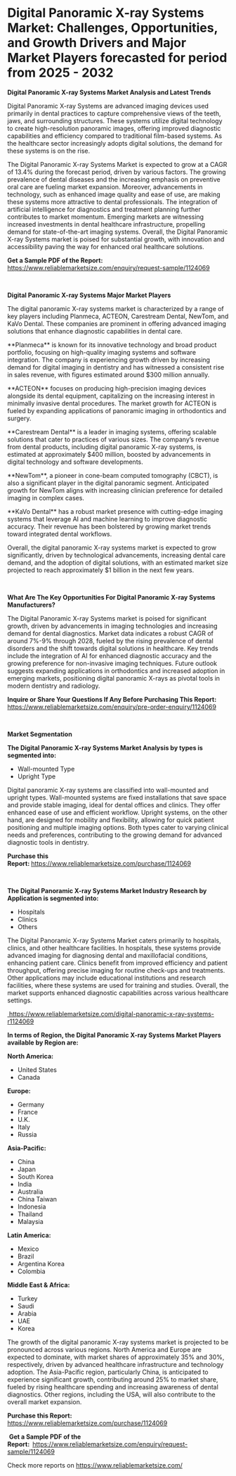 <p><h1>Digital Panoramic X-ray Systems Market: Challenges, Opportunities, and Growth Drivers and Major Market Players forecasted for period from 2025 - 2032</h1></p><p><strong>Digital Panoramic X-ray Systems Market Analysis and Latest Trends</strong></p>
<p><p>Digital Panoramic X-ray Systems are advanced imaging devices used primarily in dental practices to capture comprehensive views of the teeth, jaws, and surrounding structures. These systems utilize digital technology to create high-resolution panoramic images, offering improved diagnostic capabilities and efficiency compared to traditional film-based systems. As the healthcare sector increasingly adopts digital solutions, the demand for these systems is on the rise.</p><p>The Digital Panoramic X-ray Systems Market is expected to grow at a CAGR of 13.4% during the forecast period, driven by various factors. The growing prevalence of dental diseases and the increasing emphasis on preventive oral care are fueling market expansion. Moreover, advancements in technology, such as enhanced image quality and ease of use, are making these systems more attractive to dental professionals. The integration of artificial intelligence for diagnostics and treatment planning further contributes to market momentum. Emerging markets are witnessing increased investments in dental healthcare infrastructure, propelling demand for state-of-the-art imaging systems. Overall, the Digital Panoramic X-ray Systems market is poised for substantial growth, with innovation and accessibility paving the way for enhanced oral healthcare solutions.</p></p>
<p><strong>Get a Sample PDF of the Report:&nbsp;</strong> <a href="https://www.reliablemarketsize.com/enquiry/request-sample/1124069?utm_campaign=2453&utm_medium=2&utm_source=Github&utm_content=ia&utm_term=04032025&utm_id=digital-panoramic-x-ray-systems">https://www.reliablemarketsize.com/enquiry/request-sample/1124069</a></p>
<p>&nbsp;</p>
<p><strong>Digital Panoramic X-ray Systems Major Market Players</strong></p>
<p><p>The digital panoramic X-ray systems market is characterized by a range of key players including Planmeca, ACTEON, Carestream Dental, NewTom, and KaVo Dental. These companies are prominent in offering advanced imaging solutions that enhance diagnostic capabilities in dental care.</p><p>**Planmeca** is known for its innovative technology and broad product portfolio, focusing on high-quality imaging systems and software integration. The company is experiencing growth driven by increasing demand for digital imaging in dentistry and has witnessed a consistent rise in sales revenue, with figures estimated around $300 million annually.</p><p>**ACTEON** focuses on producing high-precision imaging devices alongside its dental equipment, capitalizing on the increasing interest in minimally invasive dental procedures. The market growth for ACTEON is fueled by expanding applications of panoramic imaging in orthodontics and surgery.</p><p>**Carestream Dental** is a leader in imaging systems, offering scalable solutions that cater to practices of various sizes. The company’s revenue from dental products, including digital panoramic X-ray systems, is estimated at approximately $400 million, boosted by advancements in digital technology and software developments.</p><p>**NewTom**, a pioneer in cone-beam computed tomography (CBCT), is also a significant player in the digital panoramic segment. Anticipated growth for NewTom aligns with increasing clinician preference for detailed imaging in complex cases.</p><p>**KaVo Dental** has a robust market presence with cutting-edge imaging systems that leverage AI and machine learning to improve diagnostic accuracy. Their revenue has been bolstered by growing market trends toward integrated dental workflows.</p><p>Overall, the digital panoramic X-ray systems market is expected to grow significantly, driven by technological advancements, increasing dental care demand, and the adoption of digital solutions, with an estimated market size projected to reach approximately $1 billion in the next few years.</p></p>
<p>&nbsp;</p>
<p><strong>What Are The Key Opportunities For Digital Panoramic X-ray Systems Manufacturers?</strong></p>
<p><p>The Digital Panoramic X-ray Systems market is poised for significant growth, driven by advancements in imaging technologies and increasing demand for dental diagnostics. Market data indicates a robust CAGR of around 7%-9% through 2028, fueled by the rising prevalence of dental disorders and the shift towards digital solutions in healthcare. Key trends include the integration of AI for enhanced diagnostic accuracy and the growing preference for non-invasive imaging techniques. Future outlook suggests expanding applications in orthodontics and increased adoption in emerging markets, positioning digital panoramic X-rays as pivotal tools in modern dentistry and radiology.</p></p>
<p><strong>Inquire or Share Your Questions If Any Before Purchasing This Report:</strong> <a href="https://www.reliablemarketsize.com/enquiry/pre-order-enquiry/1124069?utm_campaign=2453&utm_medium=2&utm_source=Github&utm_content=ia&utm_term=04032025&utm_id=digital-panoramic-x-ray-systems">https://www.reliablemarketsize.com/enquiry/pre-order-enquiry/1124069</a></p>
<p>&nbsp;</p>
<p><strong>Market Segmentation</strong></p>
<p><strong>The Digital Panoramic X-ray Systems Market Analysis by types is segmented into:</strong></p>
<p><ul><li>Wall-mounted Type</li><li>Upright Type</li></ul></p>
<p><p>Digital panoramic X-ray systems are classified into wall-mounted and upright types. Wall-mounted systems are fixed installations that save space and provide stable imaging, ideal for dental offices and clinics. They offer enhanced ease of use and efficient workflow. Upright systems, on the other hand, are designed for mobility and flexibility, allowing for quick patient positioning and multiple imaging options. Both types cater to varying clinical needs and preferences, contributing to the growing demand for advanced diagnostic tools in dentistry.</p></p>
<p><strong>Purchase this Report:&nbsp;</strong><a href="https://www.reliablemarketsize.com/purchase/1124069?utm_campaign=2453&utm_medium=2&utm_source=Github&utm_content=ia&utm_term=04032025&utm_id=digital-panoramic-x-ray-systems">https://www.reliablemarketsize.com/purchase/1124069</a></p>
<p>&nbsp;</p>
<p><strong>The Digital Panoramic X-ray Systems Market Industry Research by Application is segmented into:</strong></p>
<p><ul><li>Hospitals</li><li>Clinics</li><li>Others</li></ul></p>
<p><p>The Digital Panoramic X-ray Systems Market caters primarily to hospitals, clinics, and other healthcare facilities. In hospitals, these systems provide advanced imaging for diagnosing dental and maxillofacial conditions, enhancing patient care. Clinics benefit from improved efficiency and patient throughput, offering precise imaging for routine check-ups and treatments. Other applications may include educational institutions and research facilities, where these systems are used for training and studies. Overall, the market supports enhanced diagnostic capabilities across various healthcare settings.</p></p>
<p><a href="https://www.reliablemarketsize.com/digital-panoramic-x-ray-systems-r1124069?utm_campaign=2453&utm_medium=2&utm_source=Github&utm_content=ia&utm_term=04032025&utm_id=digital-panoramic-x-ray-systems">&nbsp;https://www.reliablemarketsize.com/digital-panoramic-x-ray-systems-r1124069</a></p>
<p><strong>In terms of Region, the Digital Panoramic X-ray Systems Market Players available by Region are:</strong></p>
<p>
    <p> <strong> North America: </strong>
        <ul>
            <li>United States</li>
            <li>Canada</li>
        </ul>
        </p> 
    <p> <strong> Europe: </strong>
        <ul>
            <li>Germany</li>
            <li>France</li>
            <li>U.K.</li>
            <li>Italy</li>
            <li>Russia</li>
        </ul>
        </p> 
    <p> <strong> Asia-Pacific: </strong>
        <ul>
            <li>China</li>
            <li>Japan</li>
            <li>South Korea</li>
            <li>India</li>
            <li>Australia</li>
            <li>China Taiwan</li>
            <li>Indonesia</li>
            <li>Thailand</li>
            <li>Malaysia</li>
        </ul>
        </p> 
    <p> <strong> Latin America: </strong>
        <ul>
            <li>Mexico</li>
            <li>Brazil</li>
            <li>Argentina Korea</li>
            <li>Colombia</li>
        </ul>
        </p> 
    <p> <strong> Middle East & Africa: </strong>
        <ul>
            <li>Turkey</li>
            <li>Saudi</li>
            <li>Arabia</li>
            <li>UAE</li>
            <li>Korea</li>
        </ul>
    </p>
    </p>
<p><p>The growth of the digital panoramic X-ray systems market is projected to be pronounced across various regions. North America and Europe are expected to dominate, with market shares of approximately 35% and 30%, respectively, driven by advanced healthcare infrastructure and technology adoption. The Asia-Pacific region, particularly China, is anticipated to experience significant growth, contributing around 25% to market share, fueled by rising healthcare spending and increasing awareness of dental diagnostics. Other regions, including the USA, will also contribute to the overall market expansion.</p></p>
<p><strong>Purchase this Report: </strong><a href="https://www.reliablemarketsize.com/purchase/1124069?utm_campaign=2453&utm_medium=2&utm_source=Github&utm_content=ia&utm_term=04032025&utm_id=digital-panoramic-x-ray-systems">https://www.reliablemarketsize.com/purchase/1124069</a></p>
<p>&nbsp;<strong>Get a Sample PDF of the Report:&nbsp;&nbsp;</strong><a href="https://www.reliablemarketsize.com/enquiry/request-sample/1124069?utm_campaign=2453&utm_medium=2&utm_source=Github&utm_content=ia&utm_term=04032025&utm_id=digital-panoramic-x-ray-systems">https://www.reliablemarketsize.com/enquiry/request-sample/1124069</a></p>
<p><strong></strong></p>
<p>Check more reports on <a href="https://www.reliablemarketsize.com/?utm_campaign=2453&utm_medium=2&utm_source=Github&utm_content=ia&utm_term=04032025&utm_id=digital-panoramic-x-ray-systems">https://www.reliablemarketsize.com/</a></p>